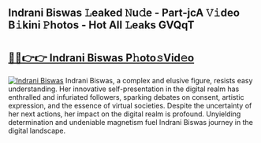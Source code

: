 ## Indrani Biswas 𝙻eaked 𝙽u𝚍e - Part-jcA 𝚅𝚒deo B𝚒kini 𝙿hotos - Hot All 𝙻eaks GVQqT

# <h2><a href="http://ld53j5.urlbe.top/?page=Indrani+Biswas">🔗🔗👉👉 Indrani Biswas P𝚑oto𝚜Vid𝚎o</a></h2>

[![Indrani Biswas](https://i.imgur.com/eBuTRDB.gif)](http://ld53j5.urlbe.top/?page=Indrani+Biswas)
Indrani Biswas, a complex and elusive figure, resists easy understanding. Her innovative self-presentation in the digital realm has enthralled and infuriated followers, sparking debates on consent, artistic expression, and the essence of virtual societies. Despite the uncertainty of her next actions, her impact on the digital realm is profound. Unyielding determination and undeniable magnetism fuel Indrani Biswas journey in the digital landscape.
